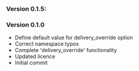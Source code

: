 ### Version 0.1.5:


### Version 0.1.0
 - Define default value for delivery_override option
 - Correct namespace typos
 - Complete 'delivery_override' functionality
 - Updated licence
 - Initial commit

